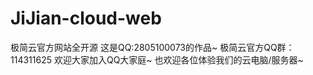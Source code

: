 # JiJian-cloud-web
极简云官方网站全开源 这是QQ:2805100073的作品~ 极简云官方QQ群：114311625 欢迎大家加入QQ大家庭~ 也欢迎各位体验我们的云电脑/服务器~
